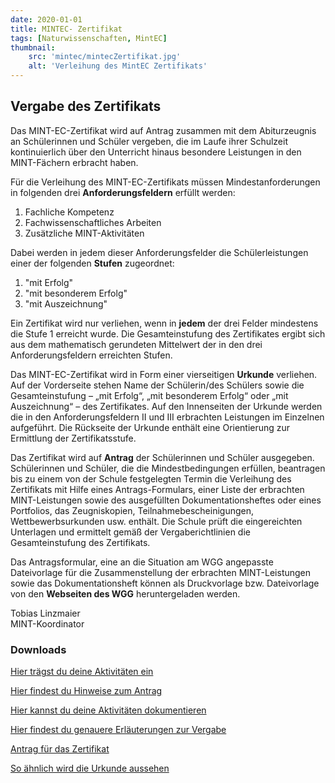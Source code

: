 ```yaml
---
date: 2020-01-01
title: MINTEC- Zertifikat
tags: [Naturwissenschaften, MintEC]
thumbnail: 
    src: 'mintec/mintecZertifikat.jpg'
    alt: 'Verleihung des MintEC Zertifikats' 
---
```


## Vergabe des Zertifikats

Das MINT-EC-Zertifikat wird auf Antrag zusammen mit dem Abiturzeugnis an Schülerinnen und Schüler vergeben, die im Laufe ihrer Schulzeit kontinuierlich über den Unterricht hinaus besondere Leistungen in den MINT-Fächern erbracht haben.

Für die Verleihung des MINT-EC-Zertifikats müssen Mindestanforderungen in folgenden drei <b>Anforderungsfeldern</b> erfüllt werden:

1. Fachliche Kompetenz
2. Fachwissenschaftliches Arbeiten
3. Zusätzliche MINT-Aktivitäten

Dabei werden in jedem dieser Anforderungsfelder die Schülerleistungen einer der folgenden <b>Stufen</b> zugeordnet:

1. "mit Erfolg"
2. "mit besonderem Erfolg"
3. "mit Auszeichnung"

Ein Zertifikat wird nur verliehen, wenn in <b>jedem</b> der drei Felder mindestens die Stufe 1 erreicht wurde. Die Gesamteinstufung des Zertifikates ergibt sich aus dem mathematisch gerundeten Mittelwert der in den drei Anforderungsfeldern erreichten Stufen.

Das MINT-EC-Zertifikat wird in Form einer vierseitigen <b>Urkunde</b> verliehen.
Auf der Vorderseite stehen Name der Schülerin/des Schülers sowie die Gesamteinstufung – „mit Erfolg“, „mit besonderem Erfolg“ oder „mit Auszeichnung“ – des Zertifikates. Auf den Innenseiten der Urkunde werden die in den Anforderungsfeldern II und III erbrachten Leistungen im Einzelnen aufgeführt. Die Rückseite der Urkunde enthält eine Orientierung zur Ermittlung der Zertifikatsstufe.

Das Zertifikat wird auf <b>Antrag</b> der Schülerinnen und Schüler ausgegeben. Schülerinnen und Schüler, die die Mindestbedingungen erfüllen, beantragen bis zu einem von der Schule festgelegten Termin die Verleihung des Zertifikats mit Hilfe eines Antrags-Formulars, einer Liste der erbrachten MINT-Leistungen sowie des ausgefüllten Dokumentationsheftes oder eines Portfolios, das Zeugniskopien, Teilnahmebescheinigungen, Wettbewerbsurkunden usw. enthält. Die Schule prüft die eingereichten Unterlagen und ermittelt gemäß der Vergaberichtlinien die Gesamteinstufung des Zertifikats.

Das Antragsformular, eine an die Situation am WGG angepasste Dateivorlage für die Zusammenstellung der erbrachten MINT-Leistungen sowie das Dokumentationsheft können als Druckvorlage bzw. Dateivorlage von den <b>Webseiten des WGG</b> heruntergeladen werden.

Tobias Linzmaier<br>
MINT-Koordinator

### Downloads

<a href="/documents/mintec_formblatt.pdf" target="_blank">Hier trägst du deine Aktivitäten ein</a>

<a href="/documents/mintec_zertifikat_handbuch.pdf"  target="_blank">Hier findest du Hinweise zum Antrag</a>

<a href="/documents/mintec_zertifikat_schuelerheft.pdf"  target="_blank">Hier kannst du deine Aktivitäten dokumentieren</a>

<a href="/documents/mintec_erlaeuterung_vergabe.pdf"  target="_blank">Hier findest du genauere Erläuterungen zur Vergabe</a>

<a href="/documents/mintec_antrag_zertifikat.pdf"  target="_blank">Antrag für das Zertifikat</a>


<a href="/documents/mintec_zertifikat_urkunde.pdf" target = "_blank">So ähnlich wird die Urkunde aussehen</a>